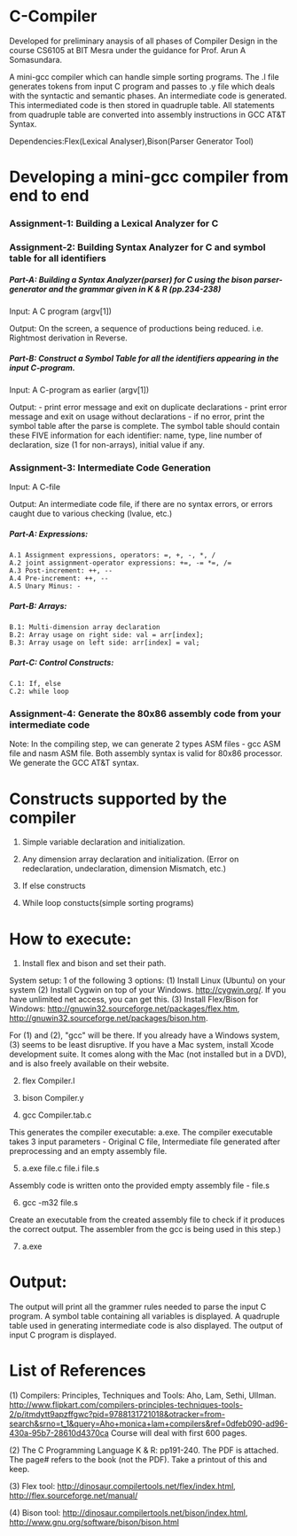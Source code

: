 # C-Compiler

Developed for preliminary anaysis of all phases of Compiler Design in the course CS6105 at BIT Mesra under the guidance for Prof. Arun A Somasundara. 

A mini-gcc compiler which can handle simple sorting programs. The .l file generates tokens from input C program and passes to .y file which deals with the syntactic and semantic phases. An intermediate code is generated. This intermediated code is then stored in quadruple table. All statements from quadruple table are converted into assembly instructions in GCC AT&T Syntax. 

Dependencies:Flex(Lexical Analyser),Bison(Parser Generator Tool)

# Developing a mini-gcc compiler from end to end

### Assignment-1: Building a Lexical Analyzer for C

### Assignment-2: Building Syntax Analyzer for C and symbol table for all identifiers
##### Part-A: Building a Syntax Analyzer(parser) for C using the bison parser-generator and the grammar given in K & R (pp.234-238)

Input: A C program (argv[1])

Output: On the screen, a sequence of productions being reduced. i.e. Rightmost derivation in Reverse.

##### Part-B: Construct a Symbol Table for all the identifiers appearing in the input C-program.

Input: A C-program as earlier (argv[1])

Output:
    - print error message and exit on duplicate declarations
    - print error message and exit on usage without declarations
    - if no error, print the symbol table after the parse is complete.
The symbol table should contain these FIVE information for each
identifier: name, type, line number of declaration, size (1 for
non-arrays), initial value if any.


### Assignment-3: Intermediate Code Generation
Input: A C-file

Output: An intermediate code file, if there are no syntax errors, or
errors caught due to various checking (lvalue, etc.)

##### Part-A: Expressions:

    A.1 Assignment expressions, operators: =, +, -, *, /
    A.2 joint assignment-operator expressions: +=, -= *=, /=
    A.3 Post-increment: ++, --
    A.4 Pre-increment: ++, --
    A.5 Unary Minus: -

##### Part-B: Arrays:

    B.1: Multi-dimension array declaration
    B.2: Array usage on right side: val = arr[index];
    B.3: Array usage on left side: arr[index] = val;

##### Part-C: Control Constructs:

    C.1: If, else
    C.2: while loop
      
### Assignment-4: Generate the 80x86 assembly code from your intermediate code

Note:
In the compiling step, we can generate 2 types ASM files - gcc ASM file and nasm ASM file. Both assembly syntax is valid for 80x86 processor. We generate the GCC AT&T syntax.


# Constructs supported by the compiler

1. Simple variable declaration and initialization.

2. Any dimension array declaration and initialization. (Error on redeclaration, undeclaration, dimension Mismatch, etc.)

3. If else constructs

4. While loop constucts(simple sorting programs)

# How to execute:

1. Install flex and bison and set their path.

System setup: 1 of the following 3 options:
(1) Install Linux (Ubuntu) on your system
(2) Install Cygwin on top of your Windows. http://cygwin.org/. If you
have unlimited net access, you can get this.
(3) Install Flex/Bison for Windows:
http://gnuwin32.sourceforge.net/packages/flex.htm,
http://gnuwin32.sourceforge.net/packages/bison.htm.

For (1) and (2), "gcc" will be there.
If you already have a Windows system, (3) seems to be least
disruptive. 
If you have a Mac system, install Xcode development suite. It comes
along with the Mac (not installed but in a DVD), and is also freely
available on their website.


2. flex Compiler.l

3. bison Compiler.y

4. gcc Compiler.tab.c 

This generates the compiler executable: a.exe. The compiler executable takes 3 input parameters - Original C file, Intermediate file generated after preprocessing  and an empty assembly file. 

5. a.exe file.c file.i file.s

Assembly code is written onto the provided empty assembly file - file.s

6. gcc -m32 file.s 

Create an executable from the created assembly file to check if it produces the correct output. The assembler from the gcc is being used in this step.)

7. a.exe

# Output:

The output will print all the grammer rules needed to parse the input C program. A symbol table containing all variables is displayed. A quadruple table used in generating intermediate code is also displayed. The output of input C program is displayed.

# List of References

(1) Compilers: Principles, Techniques and Tools: Aho, Lam, Sethi,
Ullman. http://www.flipkart.com/compilers-principles-techniques-tools-2/p/itmdytt9apzffgwc?pid=9788131721018&otracker=from-search&srno=t_1&query=Aho+monica+lam+compilers&ref=0dfeb090-ad96-430a-95b7-28610d4370ca
    Course will deal with first 600 pages.

(2) The C Programming Language K & R: pp191-240. The PDF is attached.
The page# refers to the book (not the PDF). Take a printout of this
and keep.

(3) Flex tool: http://dinosaur.compilertools.net/flex/index.html,
http://flex.sourceforge.net/manual/

(4) Bison tool: http://dinosaur.compilertools.net/bison/index.html,
http://www.gnu.org/software/bison/bison.html
